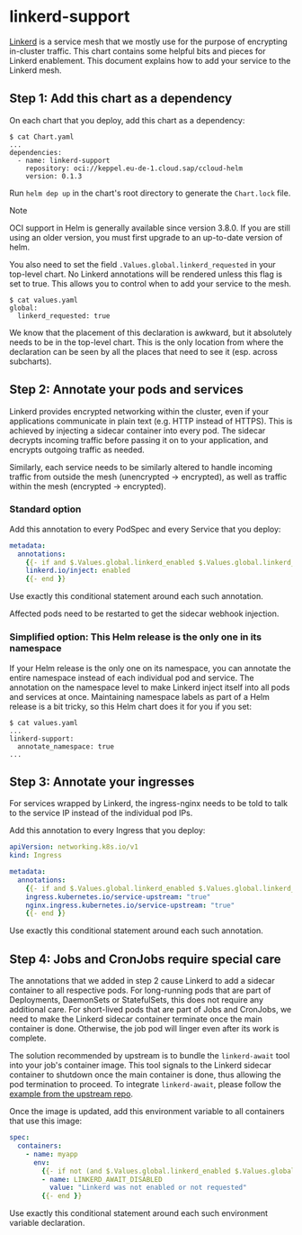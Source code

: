 # linkerd-support

[Linkerd](https://linkerd.io/) is a service mesh that we mostly use for the purpose of encrypting in-cluster traffic.
This chart contains some helpful bits and pieces for Linkerd enablement.
This document explains how to add your service to the Linkerd mesh.

## Step 1: Add this chart as a dependency

On each chart that you deploy, add this chart as a dependency:

```console
$ cat Chart.yaml
...
dependencies:
  - name: linkerd-support
    repository: oci://keppel.eu-de-1.cloud.sap/ccloud-helm
    version: 0.1.3
```

Run `helm dep up` in the chart's root directory to generate the `Chart.lock` file.

> [!NOTE]  
> OCI support in Helm is generally available since version 3.8.0. If you are still using an older version, you must first upgrade to an up-to-date version of helm.

You also need to set the field `.Values.global.linkerd_requested` in your top-level chart.
No Linkerd annotations will be rendered unless this flag is set to true.
This allows you to control when to add your service to the mesh.

```console
$ cat values.yaml
global:
  linkerd_requested: true
```

We know that the placement of this declaration is awkward, but it absolutely needs to be in the top-level chart.
This is the only location from where the declaration can be seen by all the places that need to see it (esp. across subcharts).

## Step 2: Annotate your pods and services

Linkerd provides encrypted networking within the cluster, even if your applications communicate in plain text (e.g. HTTP instead of HTTPS).
This is achieved by injecting a sidecar container into every pod.
The sidecar decrypts incoming traffic before passing it on to your application, and encrypts outgoing traffic as needed.

Similarly, each service needs to be similarly altered to handle incoming traffic from outside the mesh (unencrypted -> encrypted),
as well as traffic within the mesh (encrypted -> encrypted).

### Standard option

Add this annotation to every PodSpec and every Service that you deploy:

```yaml
metadata:
  annotations:
    {{- if and $.Values.global.linkerd_enabled $.Values.global.linkerd_requested }}
    linkerd.io/inject: enabled
    {{- end }}
```

Use exactly this conditional statement around each such annotation.

Affected pods need to be restarted to get the sidecar webhook injection.

### Simplified option: This Helm release is the only one in its namespace

If your Helm release is the only one on its namespace, you can annotate the entire namespace instead of each individual pod and service.
The annotation on the namespace level to make Linkerd inject itself into all pods and services at once.
Maintaining namespace labels as part of a Helm release is a bit tricky, so this Helm chart does it for you if you set:

```console
$ cat values.yaml
...
linkerd-support:
  annotate_namespace: true
...
```

## Step 3: Annotate your ingresses

For services wrapped by Linkerd, the ingress-nginx needs to be told to talk to the service IP instead of the individual pod IPs.

Add this annotation to every Ingress that you deploy:

```yaml
apiVersion: networking.k8s.io/v1
kind: Ingress

metadata:
  annotations:
    {{- if and $.Values.global.linkerd_enabled $.Values.global.linkerd_requested }}
    ingress.kubernetes.io/service-upstream: "true"
    nginx.ingress.kubernetes.io/service-upstream: "true"
    {{- end }}
```

Use exactly this conditional statement around each such annotation.

## Step 4: Jobs and CronJobs require special care

The annotations that we added in step 2 cause Linkerd to add a sidecar container to all respective pods.
For long-running pods that are part of Deployments, DaemonSets or StatefulSets, this does not require any additional care.
For short-lived pods that are part of Jobs and CronJobs, we need to make the Linkerd sidecar container terminate once the main container is done.
Otherwise, the job pod will linger even after its work is complete.

The solution recommended by upstream is to bundle the `linkerd-await` tool into your job's container image.
This tool signals to the Linkerd sidecar container to shutdown once the main container is done, thus allowing the pod termination to proceed.
To integrate `linkerd-await`, please follow the [example from the upstream repo](https://github.com/linkerd/linkerd-await/blob/main/README.md#examples).

Once the image is updated, add this environment variable to all containers that use this image:

```yaml
spec:
  containers:
    - name: myapp
      env:
        {{- if not (and $.Values.global.linkerd_enabled $.Values.global.linkerd_requested) }}
        - name: LINKERD_AWAIT_DISABLED
          value: "Linkerd was not enabled or not requested"
        {{- end }}
```

Use exactly this conditional statement around each such environment variable declaration.
